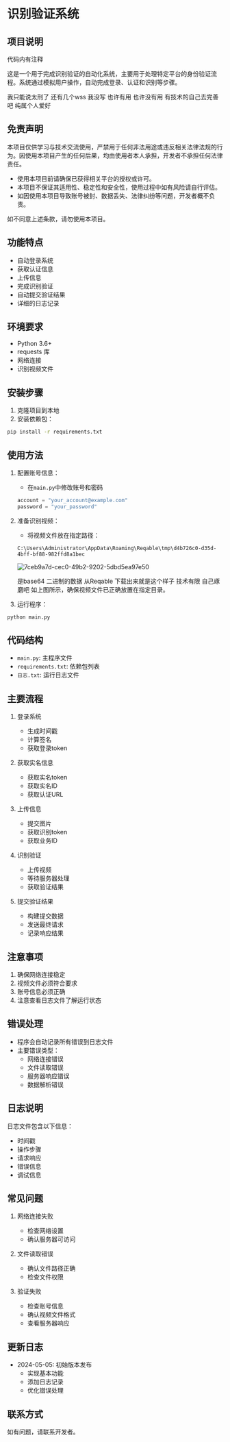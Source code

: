 # 识别验证系统

## 项目说明
代码内有注释 

这是一个用于完成识别验证的自动化系统，主要用于处理特定平台的身份验证流程。系统通过模拟用户操作，自动完成登录、认证和识别等步骤。

我只能说太刑了 还有几个wss 我没写 也许有用 也许没有用   有技术的自己去完善吧    纯属个人爱好  


## 免责声明
本项目仅供学习与技术交流使用，严禁用于任何非法用途或违反相关法律法规的行为。因使用本项目产生的任何后果，均由使用者本人承担，开发者不承担任何法律责任。

- 使用本项目前请确保已获得相关平台的授权或许可。
- 本项目不保证其适用性、稳定性和安全性，使用过程中如有风险请自行评估。
- 如因使用本项目导致账号被封、数据丢失、法律纠纷等问题，开发者概不负责。

如不同意上述条款，请勿使用本项目。 


## 功能特点
- 自动登录系统
- 获取认证信息
- 上传信息
- 完成识别验证
- 自动提交验证结果
- 详细的日志记录

## 环境要求
- Python 3.6+
- requests 库
- 网络连接
- 识别视频文件

## 安装步骤
1. 克隆项目到本地
2. 安装依赖包：
```bash
pip install -r requirements.txt
```

## 使用方法
1. 配置账号信息：
   - 在`main.py`中修改账号和密码
   ```python
   account = "your_account@example.com"
   password = "your_password"
   ```

2. 准备识别视频：
   - 将视频文件放在指定路径：
   ```
   C:\Users\Administrator\AppData\Roaming\Reqable\tmp\d4b726c0-d35d-4bff-bf88-982ffd8a1bec
   ```
   ![7ceb9a7d-cec0-49b2-9202-5dbd5ea97e50](https://github.com/user-attachments/assets/76604923-9918-45bd-831a-b8a0aec8d648)


   是base64 二进制的数据  从Reqable 下载出来就是这个样子  技术有限 自己琢磨吧
   如上图所示，确保视频文件已正确放置在指定目录。

3. 运行程序：
```bash
python main.py
```

## 代码结构
- `main.py`: 主程序文件
- `requirements.txt`: 依赖包列表
- `日志.txt`: 运行日志文件

## 主要流程
1. 登录系统
   - 生成时间戳
   - 计算签名
   - 获取登录token

2. 获取实名信息
   - 获取实名token
   - 获取实名ID
   - 获取认证URL

3. 上传信息
   - 提交图片
   - 获取识别token
   - 获取业务ID

4. 识别验证
   - 上传视频
   - 等待服务器处理
   - 获取验证结果

5. 提交验证结果
   - 构建提交数据
   - 发送最终请求
   - 记录响应结果

## 注意事项
1. 确保网络连接稳定
2. 视频文件必须符合要求
3. 账号信息必须正确
4. 注意查看日志文件了解运行状态

## 错误处理
- 程序会自动记录所有错误到日志文件
- 主要错误类型：
  - 网络连接错误
  - 文件读取错误
  - 服务器响应错误
  - 数据解析错误

## 日志说明
日志文件包含以下信息：
- 时间戳
- 操作步骤
- 请求响应
- 错误信息
- 调试信息

## 常见问题
1. 网络连接失败
   - 检查网络设置
   - 确认服务器可访问

2. 文件读取错误
   - 确认文件路径正确
   - 检查文件权限

3. 验证失败
   - 检查账号信息
   - 确认视频文件格式
   - 查看服务器响应

## 更新日志
- 2024-05-05: 初始版本发布
  - 实现基本功能
  - 添加日志记录
  - 优化错误处理

## 联系方式
如有问题，请联系开发者。 
